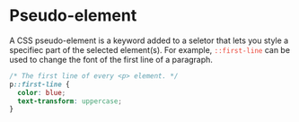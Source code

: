 # Pseudo-element

A CSS pseudo-element is a keyword added to a seletor that lets you style a specifiec part of the selected element(s). For example, <code style="color:#ea4335">::first-line</code> can be used to change the font of the first line of a paragraph.

```css
/* The first line of every <p> element. */
p::first-line {
  color: blue;
  text-transform: uppercase;
}
```
